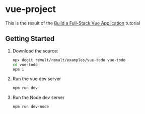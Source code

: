 # vue-project

This is the result of the [Build a Full-Stack Vue Application](https://remult.dev/tutorials/vue/) tutorial

## Getting Started

1. Download the source:

   ```bash
   npx degit remult/remult/examples/vue-todo vue-todo
   cd vue-todo
   npm i
   ```

2. Run the vue dev server
   ```bash
   npm run dev
   ```
3. Run the Node dev server
   ```bash
   npm run dev-node
   ```
